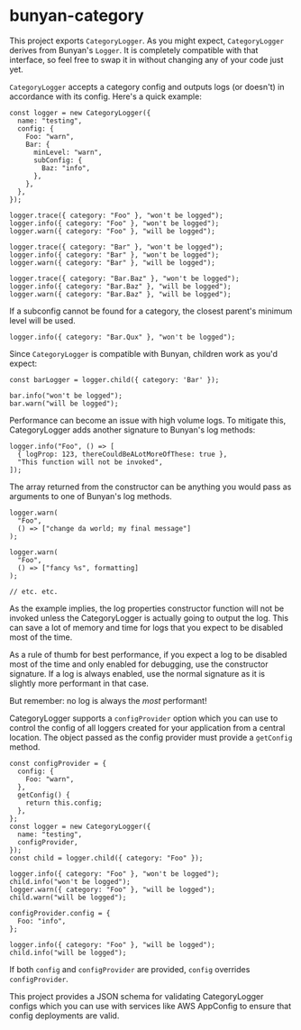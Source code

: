 # bunyan-category

This project exports `CategoryLogger`. As you might expect, `CategoryLogger`
derives from Bunyan's `Logger`. It is completely compatible with that interface,
so feel free to swap it in without changing any of your code just yet.

`CategoryLogger` accepts a category config and outputs logs (or doesn't) in
accordance with its config. Here's a quick example:

```
const logger = new CategoryLogger({
  name: "testing",
  config: {
    Foo: "warn",
    Bar: {
      minLevel: "warn",
      subConfig: {
        Baz: "info",
      },
    },
  },
});

logger.trace({ category: "Foo" }, "won't be logged");
logger.info({ category: "Foo" }, "won't be logged");
logger.warn({ category: "Foo" }, "will be logged");

logger.trace({ category: "Bar" }, "won't be logged");
logger.info({ category: "Bar" }, "won't be logged");
logger.warn({ category: "Bar" }, "will be logged");

logger.trace({ category: "Bar.Baz" }, "won't be logged");
logger.info({ category: "Bar.Baz" }, "will be logged");
logger.warn({ category: "Bar.Baz" }, "will be logged");
```

If a subconfig cannot be found for a category, the closest parent's minimum
level will be used.

```
logger.info({ category: "Bar.Qux" }, "won't be logged");
```

Since `CategoryLogger` is compatible with Bunyan, children work as you'd expect:

```
const barLogger = logger.child({ category: 'Bar' });

bar.info("won't be logged");
bar.warn("will be logged");
```

Performance can become an issue with high volume logs. To mitigate this,
CategoryLogger adds another signature to Bunyan's log methods:

```
logger.info("Foo", () => [
  { logProp: 123, thereCouldBeALotMoreOfThese: true },
  "This function will not be invoked",
]);
```

The array returned from the constructor can be anything you would pass as
arguments to one of Bunyan's log methods.

```
logger.warn(
  "Foo",
  () => ["change da world; my final message"]
);

logger.warn(
  "Foo",
  () => ["fancy %s", formatting]
);

// etc. etc.
```

As the example implies, the log properties constructor function will not be
invoked unless the CategoryLogger is actually going to output the log. This can
save a lot of memory and time for logs that you expect to be disabled most of
the time.

As a rule of thumb for best performance, if you expect a log to be disabled most
of the time and only enabled for debugging, use the constructor signature. If a
log is always enabled, use the normal signature as it is slightly more
performant in that case.

But remember: no log is always the _most_ performant!

CategoryLogger supports a `configProvider` option which you can use to control
the config of all loggers created for your application from a central location.
The object passed as the config provider must provide a `getConfig` method.

```
const configProvider = {
  config: {
    Foo: "warn",
  },
  getConfig() {
    return this.config;
  },
};
const logger = new CategoryLogger({
  name: "testing",
  configProvider,
});
const child = logger.child({ category: "Foo" });

logger.info({ category: "Foo" }, "won't be logged");
child.info("won't be logged");
logger.warn({ category: "Foo" }, "will be logged");
child.warn("will be logged");

configProvider.config = {
  Foo: "info",
};

logger.info({ category: "Foo" }, "will be logged");
child.info("will be logged");
```

If both `config` and `configProvider` are provided, `config` overrides
`configProvider`.

This project provides a JSON schema for validating CategoryLogger configs which
you can use with services like AWS AppConfig to ensure that config deployments
are valid.
